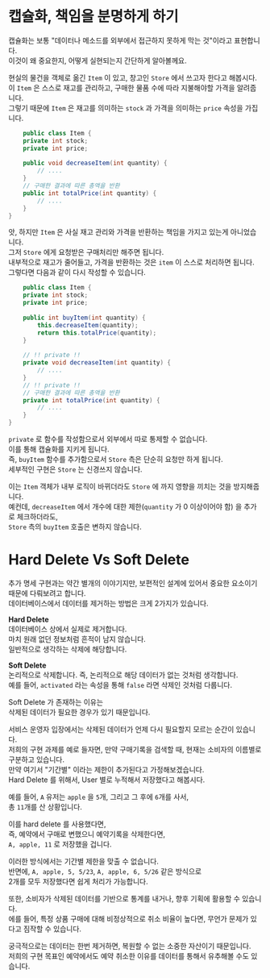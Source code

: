 # 캡슐화, 책임을 분명하게 하기
캡슐화는 보통 "데이터나 메소드를 외부에서 접근하지 못하게 막는 것"이라고 표현합니다.  
이것이 왜 중요한지, 어떻게 실현되는지 간단하게 알아볼께요.

현실의 물건을 객체로 옮긴 `Item` 이 있고, 창고인 `Store` 에서 쓰고자 한다고 해봅시다.  
이 `Item` 은 스스로 재고를 관리하고, 구매한 물품 수에 따라 지불해야할 가격을 알려줍니다.  
그렇기 때문에 `Item` 은 재고를 의미하는 `stock` 과 가격을 의미하는 `price` 속성을 가집니다.
```java
    public class Item {
    private int stock;
    private int price;
    
    public void decreaseItem(int quantity) {
        // ....
    } 
    // 구매한 결과에 따른 총액을 반환
    public int totalPrice(int quantity) {
        // ....
    }
}
```

앗, 하지만 `Item` 은 사실 재고 관리와 가격을 반환하는 책임을 가지고 있는게 아니었습니다.  
그저 `Store` 에게 요청받은 구매처리만 해주면 됩니다.  
내부적으로 재고가 줄어들고, 가격을 반환하는 것은 `item` 이 스스로 처리하면 됩니다.  
그렇다면 다음과 같이 다시 작성할 수 있습니다.

```java
    public class Item {
    private int stock;
    private int price;
    
    public int buyItem(int quantity) {
        this.decreaseItem(quantity);
        return this.totalPrice(quantity);
    }
    
    // !! private !!
    private void decreaseItem(int quantity) {
        // ....
    }
    // !! private !!
    // 구매한 결과에 따른 총액을 반환
    private int totalPrice(int quantity) {
        // ....
    }
}
```

`private` 로 함수를 작성함으로서 외부에서 따로 통제할 수 없습니다.  
이를 통해 캡슐화를 지키게 됩니다.  
즉, `buyItem` 함수를 추가함으로서 `Store` 측은 단순히 요청만 하게 됩니다.  
세부적인 구현은 `Store` 는 신경쓰지 않습니다.

이는 `Item` 객체가 내부 로직이 바뀌더라도 `Store` 에 까지 영향을 끼치는 것을 방지해줍니다.  
예컨데, `decreaseItem` 에서 개수에 대한 제한(`quantity` 가 0 이상이어야 함) 을 추가로 체크하더라도,  
`Store` 측의 `buyItem` 호출은 변하지 않습니다.

# Hard Delete Vs Soft Delete
추가 명세 구현과는 약간 별개의 이야기지만, 보편적인 설계에 있어서 중요한 요소이기 때문에 다뤄보려고 합니다.   
데이터베이스에서 데이터를 제거하는 방법은 크게 2가지가 있습니다.  

**Hard Delete**  
데이터베이스 상에서 실제로 제거합니다.  
마치 원래 없던 정보처럼 흔적이 남지 않습니다.  
일반적으로 생각하는 삭제에 해당합니다.

**Soft Delete**  
논리적으로 삭제합니다. 즉, 논리적으로 해당 데이터가 없는 것처럼 생각합니다.  
예를 들어, `activated` 라는 속성을 통해 `false` 라면 삭제인 것처럼 다룹니다.

Soft Delete 가 존재하는 이유는  
삭제된 데이터가 필요한 경우가 있기 때문입니다.  

서비스 운영자 입장에서는 삭제된 데이터가 언제 다시 필요할지 모르는 순간이 있습니다.   
저희의 구현 과제를 예로 들자면,
만약 구매기록을 검색할 때, 현재는 소비자의 이름별로 구분하고 있습니다.    
만약 여기서 "기간별" 이라는 제한이 추가된다고 가정해보겠습니다.  
Hard Delete 를 위해서, User 별로 누적해서 저장했다고 해봅시다.

예를 들어, `A` 유저는 `apple` 을 `5`개, 그리고 그 후에 `6`개를 사서,  
총 `11`개를 산 상황입니다.  

이를 hard delete 를 사용했다면,  
즉, 예약에서 구매로 변했으니 예약기록을 삭제한다면,  
`A, apple, 11` 로 저장했을 겁니다.  

이러한 방식에서는 기간별 제한을 맞출 수 없습니다.  
반면에, `A, apple, 5, 5/23`, `A, apple, 6, 5/26` 같은 방식으로  
2개를 모두 저장했다면 쉽게 처리가 가능합니다.

또한, 소비자가 삭제된 데이터를 기반으로 통계를 내거나, 향후 기획에 활용할 수 있습니다.  
에를 들어, 특정 상품 구매에 대해 비정상적으로 취소 비율이 높다면, 무언가 문제가 있다고 짐작할 수 있습니다.  

궁극적으로는 데이터는 한번 제거하면, 복원할 수 없는 소중한 자산이기 때문입니다.  
저희의 구현 목표인 예약에서도 예약 취소한 이유를 데이터를 통해서 유추해볼 수도 있습니다.
